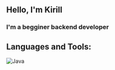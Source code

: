 ## Hello, I'm Kirill
### I'm a begginer backend developer
 
 
## Languages and Tools:
![Java](https://img.shields.io/badge/-Java-ffff00??style=for-the-badge&logo=java)
